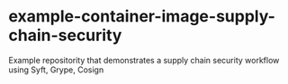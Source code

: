 # example-container-image-supply-chain-security
Example repositority that demonstrates a supply chain security workflow using Syft, Grype, Cosign
